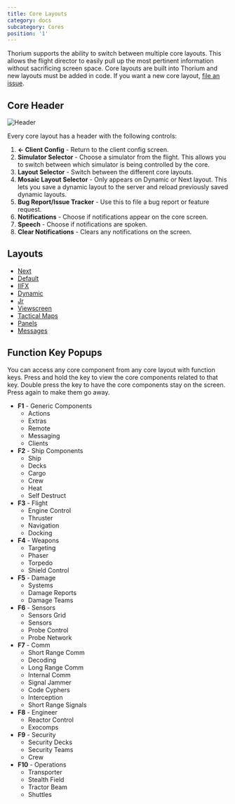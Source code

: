 ```yaml
---
title: Core Layouts
category: docs
subcategory: Cores
position: '1'
---
```


Thorium supports the ability to switch between multiple core layouts. This
allows the flight director to easily pull up the most pertinent information
without sacrificing screen space. Core layouts are built into Thorium and new
layouts must be added in code. If you want a new core layout,
[file an issue](https://github.com/Thorium-Sim/thorium/issues/new).

## Core Header

![Header](/img/core_layouts_1.jpg)

Every core layout has a header with the following controls:

1. **<- Client Config** - Return to the client config screen.
2. **Simulator Selector** - Choose a simulator from the flight. This allows you
   to switch between which simulator is being controlled by the core.
3. **Layout Selector** - Switch between the different core layouts.
4. **Mosaic Layout Selector** - Only appears on Dynamic or Next layout. This
   lets you save a dynamic layout to the server and reload previously saved
   dynamic layouts.
5. **Bug Report/Issue Tracker** - Use this to file a bug report or feature
   request.
6. **Notifications** - Choose if notifications appear on the core screen.
7. **Speech** - Choose if notifications are spoken.
8. **Clear Notifications** - Clears any notifications on the screen.

## Layouts

* [Next](#)
* [Default](#)
* [IIFX](#)
* [Dynamic](#)
* [Jr](#)
* [Viewscreen](#)
* [Tactical Maps](#)
* [Panels](#)
* [Messages](#)

## Function Key Popups

You can access any core component from any core layout with function keys. Press
and hold the key to view the core components related to that key. Double press
the key to have the core components stay on the screen. Press again to make them
go away.

* **F1** - Generic Components
  * Actions
  * Extras
  * Remote
  * Messaging
  * Clients
* **F2** - Ship Components
  * Ship
  * Decks
  * Cargo
  * Crew
  * Heat
  * Self Destruct
* **F3** - Flight
  * Engine Control
  * Thruster
  * Navigation
  * Docking
* **F4** - Weapons
  * Targeting
  * Phaser
  * Torpedo
  * Shield Control
* **F5** - Damage
  * Systems
  * Damage Reports
  * Damage Teams
* **F6** - Sensors
  * Sensors Grid
  * Sensors
  * Probe Control
  * Probe Network
* **F7** - Comm
  * Short Range Comm
  * Decoding
  * Long Range Comm
  * Internal Comm
  * Signal Jammer
  * Code Cyphers
  * Interception
  * Short Range Signals
* **F8** - Engineer
  * Reactor Control
  * Exocomps
* **F9** - Security
  * Security Decks
  * Security Teams
  * Crew
* **F10** - Operations
  * Transporter
  * Stealth Field
  * Tractor Beam
  * Shuttles
